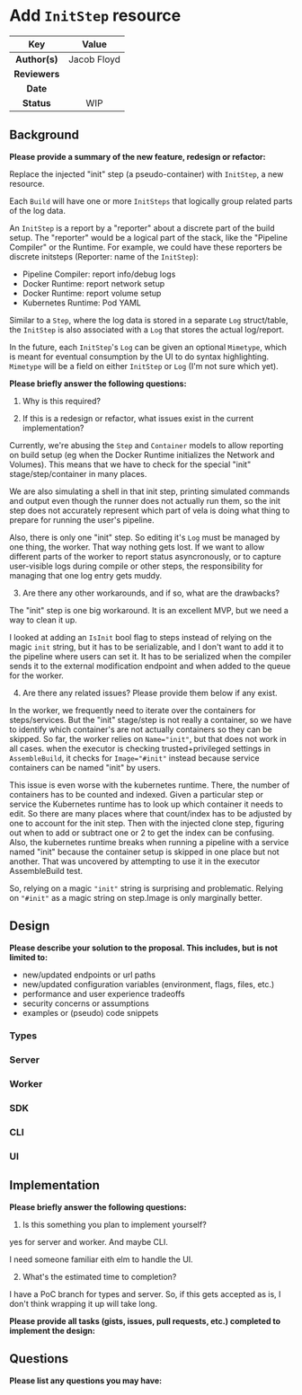 # Add `InitStep` resource

<!--
The name of this markdown file should:

1. Short and contain no more then 30 characters

2. Contain the date of submission in MM-DD format

3. Clearly state what the proposal is being submitted for
-->

| Key           | Value       |
| :-----------: | :---------: |
| **Author(s)** | Jacob Floyd |
| **Reviewers** |             |
| **Date**      |             |
| **Status**    | WIP         |

<!--
If you're already working with someone, please add them to the proper author/reviewer category.

If not, please leave the reviewer category empty and someone from the Vela team will assign it to themself.

Here is a brief explanation of the different proposal statuses:

1. Reviewed: The proposal is currently under review or has been reviewed.

2. Accepted: The proposal has been accepted and is ready for implementation.

3. In Progress: An accepted proposal is being implemented by actual work.

NOTE: The design is subject to change during this phase.

4. Cancelled: While or before implementation the proposal was cancelled.

NOTE: This can happen for a multitude of reasons.

5. Complete: This feature/change is implemented.
-->

## Background

<!--
This section is intended to describe the new feature, redesign or refactor.
-->

**Please provide a summary of the new feature, redesign or refactor:**

<!--
Provide your description here.
-->

Replace the injected "init" step (a pseudo-container) with `InitStep`, a new resource.

Each `Build` will have one or more `InitSteps` that logically group related parts of the log data.

An `InitStep` is a report by a "reporter" about a discrete part of the build setup. The "reporter" would be a logical part of the stack, like the "Pipeline Compiler" or the Runtime. For example, we could have these reporters be discrete initsteps (Reporter: name of the `InitStep`):
- Pipeline Compiler: report info/debug logs
- Docker Runtime: report network setup
- Docker Runtime: report volume setup
- Kubernetes Runtime: Pod YAML

Similar to a `Step`, where the log data is stored in a separate `Log` struct/table, the `InitStep` is also associated with a `Log` that stores the actual log/report.

In the future, each `InitStep`'s `Log` can be given an optional `Mimetype`, which is meant for eventual consumption by the UI to do syntax highlighting. `Mimetype` will be a field on either `InitStep` or `Log` (I'm not sure which yet).

**Please briefly answer the following questions:**

1. Why is this required?

<!-- Answer here -->

2. If this is a redesign or refactor, what issues exist in the current implementation?

Currently, we're abusing the `Step` and `Container` models to allow reporting on build setup (eg when the Docker Runtime initializes the Network and Volumes). This means that we have to check for the special "init" stage/step/container in many places. 

We are also simulating a shell in that init step, printing simulated commands and output even though the runner does not actually run them, so the init step does not accurately represent which part of vela is doing what thing to prepare for running the user's pipeline.

Also, there is only one "init" step. So editing it's `Log` must be managed by one thing, the worker. That way nothing gets lost. If we want to allow different parts of the worker to report status asyncronously, or to capture user-visible logs during compile or other steps, the responsibility for managing that one log entry gets muddy.

<!-- Answer here -->

3. Are there any other workarounds, and if so, what are the drawbacks?

The "init" step is one big workaround. It is an excellent MVP, but we need a way to clean it up.

I looked at adding an `IsInit` bool flag to steps instead of relying on the magic `init` string, but it has to be serializable, and I don't want to add it to the pipeline where users can set it. It has to be serialized when the compiler sends it to the external modification endpoint and when added to the queue for the worker.

<!-- Answer here -->

4. Are there any related issues? Please provide them below if any exist.

In the worker, we frequently need to iterate over the containers for steps/services. But the "init" stage/step is not really a container, so we have to identify which container's are not actually containers so they can be skipped. So far, the worker relies on `Name="init"`, but that does not work in all cases. when the executor is checking trusted+privileged settings in `AssembleBuild`, it checks for `Image="#init"` instead because service containers can be named "init" by users.

This issue is even worse with the kubernetes runtime. There, the number of containers has to be counted and indexed. Given a particular step or service the Kubernetes runtime has to look up which container it needs to edit. So there are many places where that count/index has to be adjusted by one to account for the init step. Then with the injected clone step, figuring out when to add or subtract one or 2 to get the index can be confusing. Also, the kubernetes runtime breaks when running a pipeline with a service named "init" because the container setup is skipped in  one place but not another. That was uncovered by attempting to use it in the executor AssembleBuild test.

So, relying on a magic `"init"` string is surprising and problematic. Relying on `"#init"` as a magic string on step.Image is only marginally better.

<!-- Answer here -->

## Design

<!--
This section is intended to explain the solution design for the proposal.

NOTE: If there are no current plans for a solution, please leave this section blank.
-->

**Please describe your solution to the proposal. This includes, but is not limited to:**

* new/updated endpoints or url paths
* new/updated configuration variables (environment, flags, files, etc.)
* performance and user experience tradeoffs
* security concerns or assumptions
* examples or (pseudo) code snippets

<!-- Answer here -->

### Types



### Server

### Worker

### SDK

### CLI

### UI

## Implementation

<!--
This section is intended to explain how the solution will be implemented for the proposal.

NOTE: If there are no current plans for implementation, please leave this section blank.
-->

**Please briefly answer the following questions:**

1. Is this something you plan to implement yourself?

<!-- Answer here -->

yes for server and worker. And maybe CLI.

I need someone familiar eith elm to handle the UI.

2. What's the estimated time to completion?

<!-- Answer here -->

I have a PoC branch for types and server. So, if this gets accepted as is, I don't think wrapping it up will take long.

**Please provide all tasks (gists, issues, pull requests, etc.) completed to implement the design:**

<!-- Answer here -->

## Questions

**Please list any questions you may have:**

<!-- Answer here -->
